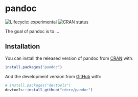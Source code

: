 
<!-- README.md is generated from README.Rmd. Please edit that file -->

# pandoc

<!-- badges: start -->

[![Lifecycle:
experimental](https://img.shields.io/badge/lifecycle-experimental-orange.svg)](https://lifecycle.r-lib.org/articles/stages.html#experimental)
[![CRAN
status](https://www.r-pkg.org/badges/version/pandoc)](https://CRAN.R-project.org/package=pandoc)
<!-- badges: end -->

The goal of pandoc is to …

## Installation

You can install the released version of pandoc from
[CRAN](https://CRAN.R-project.org) with:

``` r
install.packages("pandoc")
```

And the development version from [GitHub](https://github.com/) with:

``` r
# install.packages("devtools")
devtools::install_github("cderv/pandoc")
```
